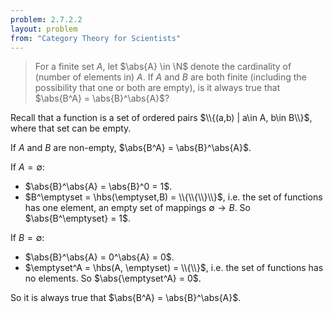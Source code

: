 ```yaml
---
problem: 2.7.2.2 
layout: problem
from: "Category Theory for Scientists"
---
```


> For a finite set $A$, let $\abs{A} \in \N$ denote the cardinality of (number
> of elements in) $A$. If $A$ and $B$ are both finite (including the possibility
> that one or both are empty), is it always true that $\abs{B^A} =
> \abs{B}^\abs{A}$?

Recall that a function is a set of ordered pairs $\\{(a,b) | a\in A, b\in B\\}$,
where that set can be empty.

If $A$ and $B$ are non-empty, $\abs{B^A} = \abs{B}^\abs{A}$. 

If $A = \emptyset$:
 - $\abs{B}^\abs{A} = \abs{B}^0 = 1$.
 - $B^\emptyset = \hbs(\emptyset,B) = \\{\\{\\}\\}$, i.e. the set of functions
   has one element, an empty set of mappings $\emptyset\to B$. So
   $\abs{B^\emptyset} = 1$.

If $B = \emptyset$:
 - $\abs{B}^\abs{A} = 0^\abs{A} = 0$.
 - $\emptyset^A = \hbs(A, \emptyset) = \\{\\}$, i.e. the set of functions has
   no elements. So $\abs{\emptyset^A} = 0$.


So it is always true that $\abs{B^A} = \abs{B}^\abs{A}$.
